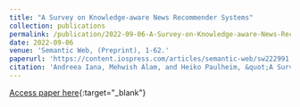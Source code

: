 ```yaml
---
title: "A Survey on Knowledge-aware News Recommender Systems"
collection: publications
permalink: /publication/2022-09-06-A-Survey-on-Knowledge-aware-News-Recommender-Systems
date: 2022-09-06
venue: 'Semantic Web, (Preprint), 1-62.'
paperurl: 'https://content.iospress.com/articles/semantic-web/sw222991'
citation: 'Andreea Iana, Mehwish Alam, and Heiko Paulheim, &quot;A Survey on Knowledge-aware News Recommender Systems.&quot; In Semantic Web, (Preprint), 1-62.'
---
```

[Access paper here](https://content.iospress.com/articles/semantic-web/sw222991){:target="_blank"}
